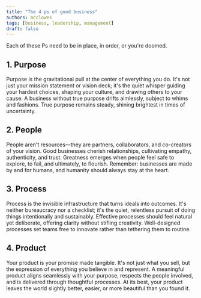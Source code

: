 ```yaml
---
title: "The 4 ps of good business"
authors: mcclowes
tags: [business, leadership, management]
draft: false
---
```


Each of these Ps need to be in place, in order, or you're doomed. 

<!--truncate-->   

## 1. Purpose

Purpose is the gravitational pull at the center of everything you do. It's not just your mission statement or vision deck; it's the quiet whisper guiding your hardest choices, shaping your culture, and drawing others to your cause. A business without true purpose drifts aimlessly, subject to whims and fashions. True purpose remains steady, shining brightest in times of uncertainty.

## 2. People

People aren't resources—they are partners, collaborators, and co-creators of your vision. Good businesses cherish relationships, cultivating empathy, authenticity, and trust. Greatness emerges when people feel safe to explore, to fail, and ultimately, to flourish. Remember: businesses are made by and for humans, and humanity should always stay at the heart.

## 3. Process

Process is the invisible infrastructure that turns ideals into outcomes. It's neither bureaucracy nor a checklist; it's the quiet, relentless pursuit of doing things intentionally and sustainably. Effective processes should feel natural yet deliberate, offering clarity without stifling creativity. Well-designed processes set teams free to innovate rather than tethering them to routine.

## 4. Product

Your product is your promise made tangible. It's not just what you sell, but the expression of everything you believe in and represent. A meaningful product aligns seamlessly with your purpose, respects the people involved, and is delivered through thoughtful processes. At its best, your product leaves the world slightly better, easier, or more beautiful than you found it.